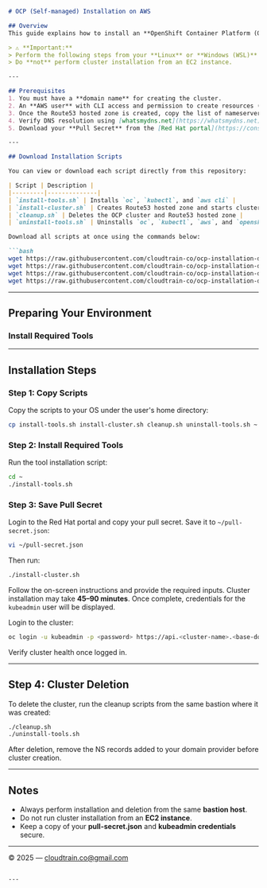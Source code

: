 

````markdown
# OCP (Self-managed) Installation on AWS

## Overview
This guide explains how to install an **OpenShift Container Platform (OCP)** self-managed cluster on **AWS** using installation scripts.

> ⚠️ **Important:**  
> Perform the following steps from your **Linux** or **Windows (WSL)** laptop.  
> Do **not** perform cluster installation from an EC2 instance.

---

## Prerequisites
1. You must have a **domain name** for creating the cluster.  
2. An **AWS user** with CLI access and permission to create resources (preferably admin rights).  
3. Once the Route53 hosted zone is created, copy the list of nameservers and add an **NS record** to your domain provider’s DNS configuration.  
4. Verify DNS resolution using [whatsmydns.net](https://whatsmydns.net).  
5. Download your **Pull Secret** from the [Red Hat portal](https://console.redhat.com/openshift/downloads).

---

## Download Installation Scripts

You can view or download each script directly from this repository:

| Script | Description |
|---------|--------------|
| `install-tools.sh` | Installs `oc`, `kubectl`, and `aws cli` |
| `install-cluster.sh` | Creates Route53 hosted zone and starts cluster installation |
| `cleanup.sh` | Deletes the OCP cluster and Route53 hosted zone |
| `uninstall-tools.sh` | Uninstalls `oc`, `kubectl`, `aws`, and `openshift-install` binaries |

Download all scripts at once using the commands below:

```bash
wget https://raw.githubusercontent.com/cloudtrain-co/ocp-installation-demo/main/install-tools.sh
wget https://raw.githubusercontent.com/cloudtrain-co/ocp-installation-demo/main/install-cluster.sh
wget https://raw.githubusercontent.com/cloudtrain-co/ocp-installation-demo/main/cleanup.sh
wget https://raw.githubusercontent.com/cloudtrain-co/ocp-installation-demo/main/uninstall-tools.sh
````

---

## Preparing Your Environment

### Install Required Tools



---

## Installation Steps

### Step 1: Copy Scripts

Copy the scripts to your OS under the user's home directory:

```bash
cp install-tools.sh install-cluster.sh cleanup.sh uninstall-tools.sh ~
```

### Step 2: Install Required Tools

Run the tool installation script:

```bash
cd ~
./install-tools.sh
```

### Step 3: Save Pull Secret

Login to the Red Hat portal and copy your pull secret.
Save it to `~/pull-secret.json`:

```bash
vi ~/pull-secret.json
```

Then run:

```bash
./install-cluster.sh
```

Follow the on-screen instructions and provide the required inputs.
Cluster installation may take **45–90 minutes**.
Once complete, credentials for the `kubeadmin` user will be displayed.

Login to the cluster:

```bash
oc login -u kubeadmin -p <password> https://api.<cluster-name>.<base-domain>:6443 --insecure-skip-tls-verify=true
```

Verify cluster health once logged in.

---

## Step 4: Cluster Deletion

To delete the cluster, run the cleanup scripts from the same bastion where it was created:

```bash
./cleanup.sh
./uninstall-tools.sh
```

After deletion, remove the NS records added to your domain provider before cluster creation.

---

## Notes

* Always perform installation and deletion from the same **bastion host**.
* Do not run cluster installation from an **EC2 instance**.
* Keep a copy of your **pull-secret.json** and **kubeadmin credentials** secure.

---

© 2025 — [cloudtrain.co@gmail.com](mailto:cloudtrain.co@gmail.com)

```

---


```
